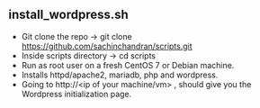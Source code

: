 
## install_wordpress.sh

 * Git clone the repo -> git clone https://github.com/sachinchandran/scripts.git
 * Inside scripts directory -> cd scripts
 * Run as root user on a fresh CentOS 7 or Debian machine.
 * Installs httpd/apache2, mariadb, php and wordpress.
 * Going to http://<ip of your machine/vm> , should give you the Wordpress initialization page.
